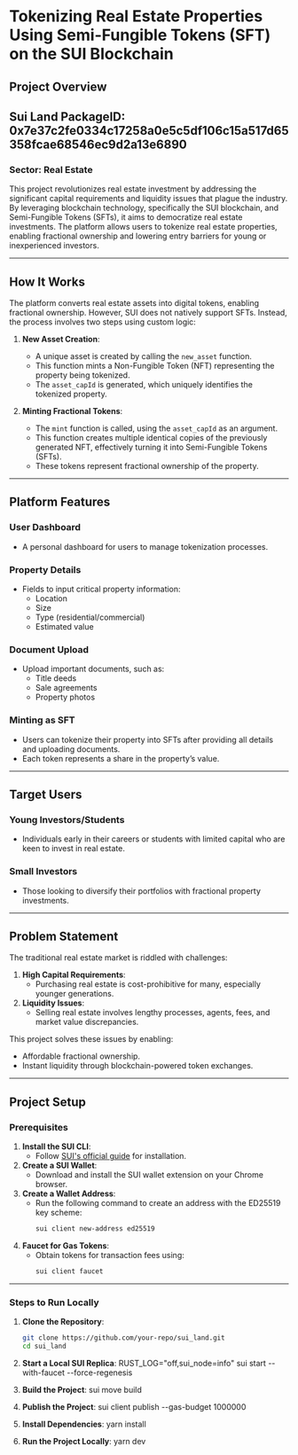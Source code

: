 # Tokenizing Real Estate Properties Using Semi-Fungible Tokens (SFT) on the SUI Blockchain

## **Project Overview**

## **Sui Land PackageID**: 0x7e37c2fe0334c17258a0e5c5df106c15a517d65358fcae68546ec9d2a13e6890

### **Sector**: Real Estate

This project revolutionizes real estate investment by addressing the significant
capital requirements and liquidity issues that plague the industry. By
leveraging blockchain technology, specifically the SUI blockchain, and
Semi-Fungible Tokens (SFTs), it aims to democratize real estate investments. The
platform allows users to tokenize real estate properties, enabling fractional
ownership and lowering entry barriers for young or inexperienced investors.

---

## **How It Works**

The platform converts real estate assets into digital tokens, enabling
fractional ownership. However, SUI does not natively support SFTs. Instead, the
process involves two steps using custom logic:

1. **New Asset Creation**:

   - A unique asset is created by calling the `new_asset` function.
   - This function mints a Non-Fungible Token (NFT) representing the property
     being tokenized.
   - The `asset_capId` is generated, which uniquely identifies the tokenized
     property.

2. **Minting Fractional Tokens**:
   - The `mint` function is called, using the `asset_capId` as an argument.
   - This function creates multiple identical copies of the previously generated
     NFT, effectively turning it into Semi-Fungible Tokens (SFTs).
   - These tokens represent fractional ownership of the property.

---

## **Platform Features**

### **User Dashboard**

- A personal dashboard for users to manage tokenization processes.

### **Property Details**

- Fields to input critical property information:
  - Location
  - Size
  - Type (residential/commercial)
  - Estimated value

### **Document Upload**

- Upload important documents, such as:
  - Title deeds
  - Sale agreements
  - Property photos

### **Minting as SFT**

- Users can tokenize their property into SFTs after providing all details and
  uploading documents.
- Each token represents a share in the property’s value.

---

## **Target Users**

### **Young Investors/Students**

- Individuals early in their careers or students with limited capital who are
  keen to invest in real estate.

### **Small Investors**

- Those looking to diversify their portfolios with fractional property
  investments.

---

## **Problem Statement**

The traditional real estate market is riddled with challenges:

1. **High Capital Requirements**:
   - Purchasing real estate is cost-prohibitive for many, especially younger
     generations.
2. **Liquidity Issues**:
   - Selling real estate involves lengthy processes, agents, fees, and market
     value discrepancies.

This project solves these issues by enabling:

- Affordable fractional ownership.
- Instant liquidity through blockchain-powered token exchanges.

---

## **Project Setup**

### **Prerequisites**

1. **Install the SUI CLI**:
   - Follow [SUI's official guide](https://docs.sui.io) for installation.
2. **Create a SUI Wallet**:
   - Download and install the SUI wallet extension on your Chrome browser.
3. **Create a Wallet Address**:
   - Run the following command to create an address with the ED25519 key scheme:
     ```bash
     sui client new-address ed25519
     ```
4. **Faucet for Gas Tokens**:
   - Obtain tokens for transaction fees using:
     ```bash
     sui client faucet
     ```

---

### **Steps to Run Locally**

1. **Clone the Repository**:

   ```bash
   git clone https://github.com/your-repo/sui_land.git
   cd sui_land

   ```

2. **Start a Local SUI Replica**: RUST_LOG="off,sui_node=info" sui start
   --with-faucet --force-regenesis

3. **Build the Project**: sui move build

4. **Publish the Project**: sui client publish --gas-budget 1000000

5. **Install Dependencies**: yarn install

6. **Run the Project Locally**: yarn dev
